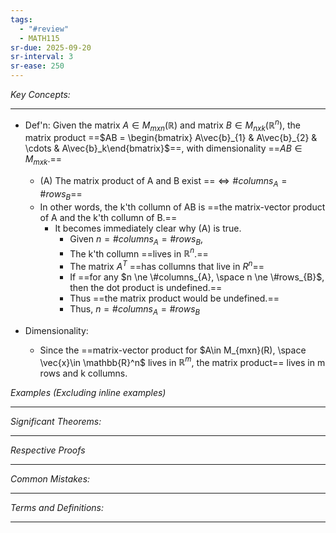 ```yaml
---
tags:
  - "#review"
  - MATH115
sr-due: 2025-09-20
sr-interval: 3
sr-ease: 250
---
```

*Key Concepts:*
___

- Def'n: Given the matrix $A \in M_{mxn}(\mathbb{R})$ and matrix $B \in M_{nxk}(\mathbb{R}^n)$, the matrix product ==$AB = \begin{bmatrix} A\vec{b}_{1} & A\vec{b}_{2} & \cdots & A\vec{b}_k\end{bmatrix}$==, with dimensionality ==$AB \in M_{mxk}$.==
	- (A) The matrix product of A and B exist ==$\iff \#columns_{A} = \#rows_{B}$== 
	- In other words, the k'th collumn of AB is ==the matrix-vector product of A and the k'th collumn of B.==
		- It becomes immediately clear why (A) is true.
			- Given $n = \#columns_{A} = \#rows_{B}$,
			- The k'th collumn ==lives in $\mathbb{R}^n$.==
			- The matrix $A^T$ ==has collumns that live in $R^n$==
			- If ==for any $n \ne \#columns_{A}, \space n \ne \#rows_{B}$, then the dot product is undefined.==
			- Thus ==the matrix product would be undefined.==
			- Thus, $n = \#columns_{A} = \#rows_{B}$

- Dimensionality:
	- Since the ==matrix-vector product for $A\in M_{mxn}(R), \space \vec{x}\in \mathbb{R}^n$ lives in $\mathbb{R}^m$, the matrix product== lives in m rows and k collumns.

*Examples (Excluding inline examples)* 
___

*Significant Theorems:*
___

*Respective Proofs*
___

*Common Mistakes:*
___

*Terms and Definitions:*
___

